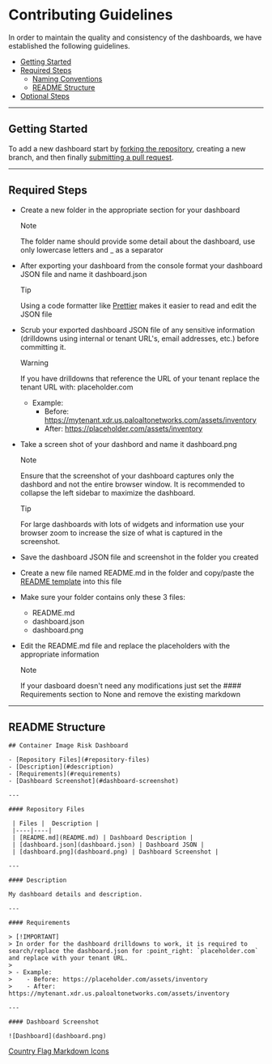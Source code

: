 # Contributing Guidelines

In order to maintain the quality and consistency of the dashboards, we have established the following guidelines.

- [Getting Started](#getting-started)
- [Required Steps](#required-steps)
    - [Naming Conventions](#naming-conventions)
    - [README Structure](#readme-structure)
- [Optional Steps](#optional-steps)

---

## Getting Started

To add a new dashboard start by [forking the repository](https://docs.github.com/en/pull-requests/collaborating-with-pull-requests/working-with-forks/fork-a-repo), creating a new branch, and then finally [submitting a pull request](https://docs.github.com/en/pull-requests/collaborating-with-pull-requests/proposing-changes-to-your-work-with-pull-requests).

---

## Required Steps

- Create a new folder in the appropriate section for your dashboard

    > [!NOTE] 
    > The folder name should provide some detail about the dashboard, use only lowercase letters and _ as a separator

- After exporting your dashboard from the console format your dashboard JSON file and name it dashboard.json

    > [!TIP]
    > Using a code formatter like [Prettier](https://prettier.io/) makes it easier to read and edit the JSON file

- Scrub your exported dashboard JSON file of any sensitive information (drilldowns using internal or tenant URL's, email addresses, etc.) before committing it.

    > [!WARNING]
    > If you have drilldowns that reference the URL of your tenant replace the tenant URL with: placeholder.com
    > - Example:
    >    - Before: https://mytenant.xdr.us.paloaltonetworks.com/assets/inventory
    >    - After: https://placeholder.com/assets/inventory

- Take a screen shot of your dashbord and name it dashboard.png

    > [!NOTE] 
    > Ensure that the screenshot of your dashboard captures only the dashbord and not the entire browser window. It is recommended to collapse the left sidebar to maximize the dashboard.

    > [!TIP]
    > For large dashboards with lots of widgets and information use your browser zoom to increase the size of what is captured in the screenshot.

- Save the dashboard JSON file and screenshot in the folder you created
- Create a new file named README.md in the folder and copy/paste the [README template](#readme-structure) into this file
- Make sure your folder contains only these 3 files:
    - README.md
    - dashboard.json
    - dashboard.png
- Edit the README.md file and replace the placeholders with the appropriate information

    > [!NOTE]
    > If your dasboard doesn't need any modifications just set the #### Requirements section to None and remove the existing markdown



---

## README Structure

```shell
## Container Image Risk Dashboard

- [Repository Files](#repository-files)
- [Description](#description)
- [Requirements](#requirements)
- [Dashboard Screenshot](#dashboard-screenshot)

---

#### Repository Files

 | Files |  Description |
 |----|----|
 | [README.md](README.md) | Dashboard Description |
 | [dashboard.json](dashboard.json) | Dashboard JSON |
 | [dashboard.png](dashboard.png) | Dashboard Screenshot |

---

#### Description

My dashboard details and description.

---

#### Requirements

> [!IMPORTANT]
> In order for the dashboard drilldowns to work, it is required to search/replace the dashboard.json for :point_right: `placeholder.com` and replace with your tenant URL.
>
> - Example:
>    - Before: https://placeholder.com/assets/inventory
>    - After: https://mytenant.xdr.us.paloaltonetworks.com/assets/inventory

---

#### Dashboard Screenshot

![Dashboard](dashboard.png)

```



[Country Flag Markdown Icons](https://github.com/ikatyang/emoji-cheat-sheet/blob/master/README.md#flags)

